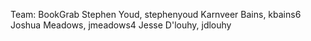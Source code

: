 Team: BookGrab
Stephen Youd, stephenyoud
Karnveer Bains, kbains6
Joshua Meadows, jmeadows4 
Jesse D'louhy, jdlouhy
